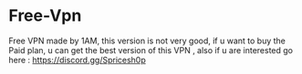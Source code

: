 # Free-Vpn
Free VPN made by 1AM, this version is not very good, if u want to buy the Paid plan, u can get the best version of this VPN , also if u are interested go here : https://discord.gg/Spricesh0p
